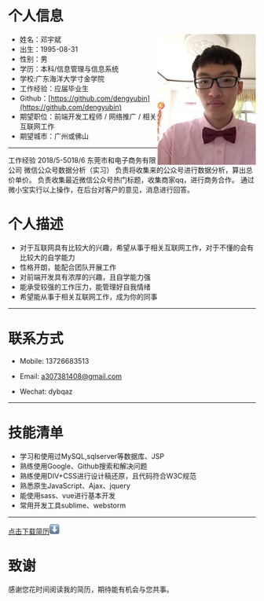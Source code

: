 
# 个人信息
 - 姓名：邓宇斌     <img src='src/images/me1.jpg' align='right' style=' width:200px;height:200 px'/>
 - 出生：1995-08-31
 - 性别：男
 - 学历：本科/信息管理与信息系统
 - 学校:广东海洋大学寸金学院
 - 工作经验：应届毕业生
 - Github：[https://github.com/dengyubin](https://github.com/dengyubin)
 - 期望职位：前端开发工程师 /  网络推广 / 相关互联网工作
 - 期望城市：广州或佛山

---
工作经验
2018/5-5018/6  东莞市和电子商务有限公司   微信公众号数据分析（实习）         负责将收集来的公众号进行数据分析，算出总价单价。
                                                                        负责收集最近微信公众号热门标题，收集商家qq，进行商务合作。
                                                                        通过微小宝实行以上操作，在后台对客户的意见，消息进行回答。

# 个人描述

- 对于互联网具有比较大的兴趣，希望从事于相关互联网工作，对于不懂的会有比较大的自学能力
- 性格开朗，能配合团队开展工作
- 对前端开发具有浓厚的兴趣，且自学能力强
- 能承受较强的工作压力，能管理好自我情绪
- 希望能从事于相关互联网工作，成为你的同事
---
# 联系方式

- Mobile: 13726683513

- Email: a307381408@gmail.com

- Wechat: dybqaz

---
# 技能清单

- 学习和使用过MySQL,sqlserver等数据库、JSP
- 熟练使用Google、Github搜索和解决问题
- 熟练使用DIV+CSS进行设计稿还原，且代码符合W3C规范
- 熟悉原生JavaScript、Ajax、jquery
- 能使用sass、vue进行基本开发
- 常用开发工具sublime、webstorm

---
[点击下载简历](src/images/me.pdf)![download](src/images/down.png "下载简历")

# 致谢
感谢您花时间阅读我的简历，期待能有机会与您共事。
